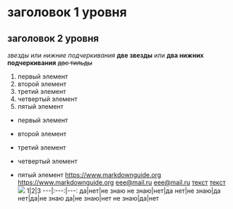 # заголовок 1 уровня
## заголовок 2 уровня
*звезды* или _нижние подчеркивания_
**две звезды** или __два нижних подчеркивания__
~~две тильды~~
1. первый элемент
2. второй элемент
3. третий элемент
4. четвертый элемент
1. пятый элемент
+ первый элемент
- второй элемент
+ третий элемент
- четвертый элемент
* пятый элемент
<https://www.markdownguide.org>
https://www.markdownguide.org
<eee@mail.ru>
eee@mail.ru
[текст](https://www.markdownguide.org)
[текст](https://www.markdownguide.org "это поможет")
![](http://3.bp.blogspot.com/-_DLc3qDxsNA/VenIznBsK7I/AAAAAAAAB0A/GHjI_97B364/s1600/TheFunk.jpg)
1|2|3
---|:---:|---:
да|нет|не знаю 
не знаю|нет|да
нет|не знаю|да
нет|да|не знаю
да|не знаю|нет
не знаю|да|нет
